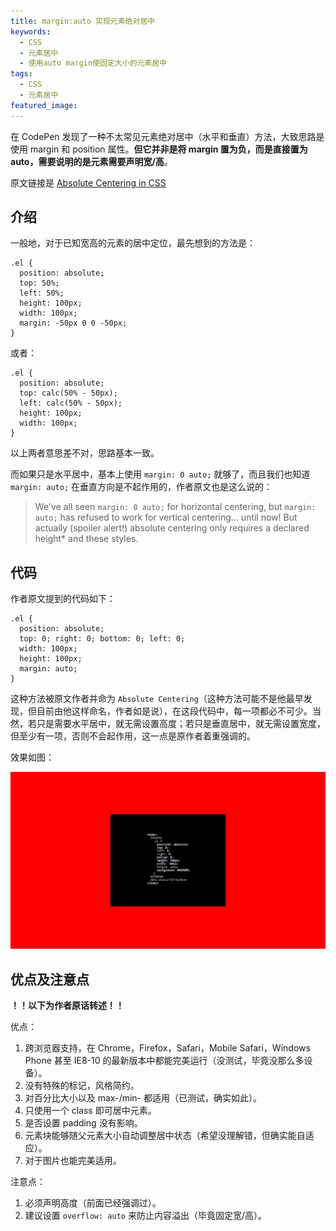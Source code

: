 ```yaml
---
title: margin:auto 实现元素绝对居中
keywords:
  - CSS
  - 元素居中
  - 使用auto margin使固定大小的元素居中
tags:
  - CSS
  - 元素居中
featured_image:
---
```


在 CodePen 发现了一种不太常见元素绝对居中（水平和垂直）方法，大致思路是使用 margin 和 position 属性。**但它并非是将 margin 置为负，而是直接置为 auto，需要说明的是元素需要声明宽/高**。

原文链接是 [Absolute Centering in CSS](https://s.codepen.io/shshaw/fullpage/gEiDt##)

<!-- more -->

## 介绍

一般地，对于已知宽高的元素的居中定位，最先想到的方法是：

```
.el {
  position: absolute;
  top: 50%;
  left: 50%;
  height: 100px;
  width: 100px;
  margin: -50px 0 0 -50px;
}
```

或者：

```
.el {
  position: absolute;
  top: calc(50% - 50px);
  left: calc(50% - 50px);
  height: 100px;
  width: 100px;
}
```

以上两者意思差不对，思路基本一致。

而如果只是水平居中，基本上使用 ``margin: 0 auto;`` 就够了，而且我们也知道 ``margin: auto;`` 在垂直方向是不起作用的，作者原文也是这么说的：

>We've all seen ``margin: 0 auto;`` for horizontal centering, but ``margin: auto;`` has refused to work for vertical centering... until now! But actually (spoiler alert!) absolute centering only requires a declared height* and these styles.


## 代码

作者原文提到的代码如下：

```
.el {
  position: absolute;
  top: 0; right: 0; bottom: 0; left: 0;
  width: 100px;
  height: 100px;
  margin: auto;
}
```

这种方法被原文作者并命为 ``Absolute Centering``（这种方法可能不是他最早发现，但目前由他这样命名，作者如是说），在这段代码中，每一项都必不可少。当然，若只是需要水平居中，就无需设置高度；若只是垂直居中，就无需设置宽度，但至少有一项，否则不会起作用，这一点是原作者着重强调的。

效果如图：

![Absolute Centering](https://raw.githubusercontent.com/Evandoz/blob/master/Web/centering.png)

## 优点及注意点

**！！以下为作者原话转述！！**

优点：
1. 跨浏览器支持，在 Chrome，Firefox，Safari，Mobile Safari，Windows Phone 甚至 IE8-10 的最新版本中都能完美运行（没测试，毕竟没那么多设备）。
2. 没有特殊的标记，风格简约。
3. 对百分比大小以及 max-/min- 都适用（已测试，确实如此）。
4. 只使用一个 class 即可居中元素。
5. 是否设置 padding 没有影响。
6. 元素块能够随父元素大小自动调整居中状态（希望没理解错，但确实能自适应）。
7. 对于图片也能完美适用。

注意点：
1. 必须声明高度（前面已经强调过）。
2. 建议设置 ```overflow: auto``` 来防止内容溢出（毕竟固定宽/高）。
